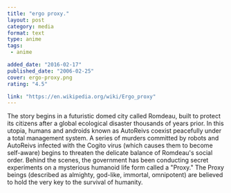 ```yaml
---
title: "ergo proxy."
layout: post
category: media
format: text
type: anime
tags: 
 - anime

added_date: "2016-02-17"
published_date: "2006-02-25" 
cover: ergo-proxy.png
rating: "4.5"

link: "https://en.wikipedia.org/wiki/Ergo_proxy"
---
```


The story begins in a futuristic domed city called Romdeau, built to protect
its citizens after a global ecological disaster thousands of years prior. In
this utopia, humans and androids known as AutoReivs coexist peacefully under a
total management system. A series of murders committed by robots and AutoReivs
infected with the Cogito virus (which causes them to become self-aware) begins
to threaten the delicate balance of Romdeau's social order. Behind the scenes,
the government has been conducting secret experiments on a mysterious humanoid
life form called a "Proxy." The Proxy beings (described as almighty, god-like,
immortal, omnipotent) are believed to hold the very key to the survival of
humanity.  
